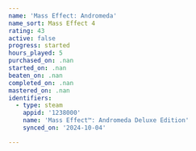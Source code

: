 ```yaml
---
name: 'Mass Effect: Andromeda'
name_sort: Mass Effect 4
rating: 43
active: false
progress: started
hours_played: 5
purchased_on: .nan
started_on: .nan
beaten_on: .nan
completed_on: .nan
mastered_on: .nan
identifiers:
  - type: steam
    appid: '1238000'
    name: 'Mass Effect™: Andromeda Deluxe Edition'
    synced_on: '2024-10-04'

---
```

